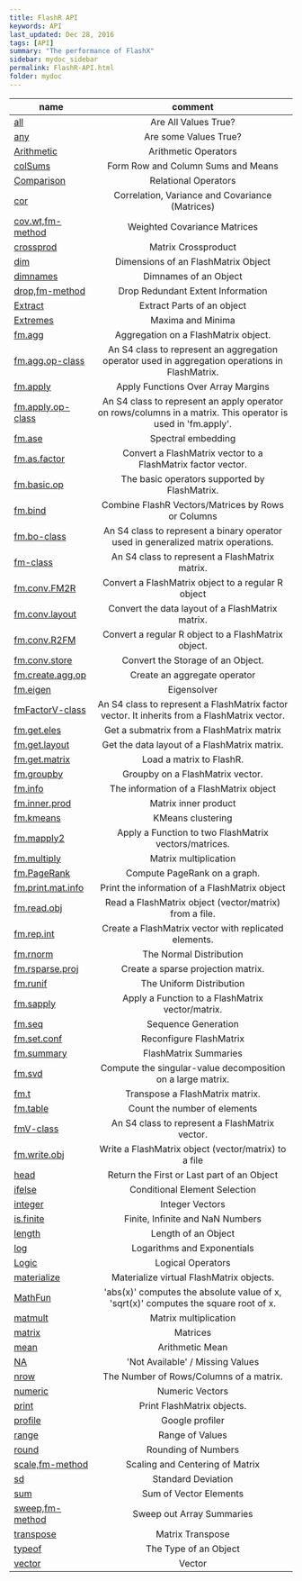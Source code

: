 ```yaml
---
title: FlashR API
keywords: API
last_updated: Dec 28, 2016
tags: [API]
summary: "The performance of FlashX"
sidebar: mydoc_sidebar
permalink: FlashR-API.html
folder: mydoc
---
```



| name | comment |
| ---- |:-------:|
| [all](FlashR-API/all.Rd.html) | Are All Values True? |
| [any](FlashR-API/any.Rd.html) | Are some Values True? |
| [Arithmetic](FlashR-API/Arithmetic.Rd.html) | Arithmetic Operators |
| [colSums](FlashR-API/colSums.Rd.html) | Form Row and Column Sums and Means |
| [Comparison](FlashR-API/Comparison.Rd.html) | Relational Operators |
| [cor](FlashR-API/cor.Rd.html) | Correlation, Variance and Covariance (Matrices) |
| [cov.wt,fm-method](FlashR-API/cov.wt,fm-method.Rd.html) | Weighted Covariance Matrices |
| [crossprod](FlashR-API/crossprod.Rd.html) | Matrix Crossproduct |
| [dim](FlashR-API/dim.Rd.html) | Dimensions of an FlashMatrix Object |
| [dimnames](FlashR-API/dimnames.Rd.html) | Dimnames of an Object |
| [drop,fm-method](FlashR-API/drop,fm-method.Rd.html) | Drop Redundant Extent Information |
| [Extract](FlashR-API/Extract.Rd.html) | Extract Parts of an object |
| [Extremes](FlashR-API/Extremes.Rd.html) | Maxima and Minima |
| [fm.agg](FlashR-API/fm.agg.Rd.html) | Aggregation on a FlashMatrix object. |
| [fm.agg.op-class](FlashR-API/fm.agg.op-class.Rd.html) | An S4 class to represent an aggregation operator used in aggregation operations in FlashMatrix. |
| [fm.apply](FlashR-API/fm.apply.Rd.html) | Apply Functions Over Array Margins |
| [fm.apply.op-class](FlashR-API/fm.apply.op-class.Rd.html) | An S4 class to represent an apply operator on rows/columns in a matrix. This operator is used in 'fm.apply'. |
| [fm.ase](FlashR-API/fm.ase.Rd.html) | Spectral embedding |
| [fm.as.factor](FlashR-API/fm.as.factor.Rd.html) | Convert a FlashMatrix vector to a FlashMatrix factor vector. |
| [fm.basic.op](FlashR-API/fm.basic.op.Rd.html) | The basic operators supported by FlashMatrix. |
| [fm.bind](FlashR-API/fm.bind.Rd.html) | Combine FlashR Vectors/Matrices by Rows or Columns |
| [fm.bo-class](FlashR-API/fm.bo-class.Rd.html) | An S4 class to represent a binary operator used in generalized matrix operations. |
| [fm-class](FlashR-API/fm-class.Rd.html) | An S4 class to represent a FlashMatrix matrix. |
| [fm.conv.FM2R](FlashR-API/fm.conv.FM2R.Rd.html) | Convert a FlashMatrix object to a regular R object |
| [fm.conv.layout](FlashR-API/fm.conv.layout.Rd.html) | Convert the data layout of a FlashMatrix matrix. |
| [fm.conv.R2FM](FlashR-API/fm.conv.R2FM.Rd.html) | Convert a regular R object to a FlashMatrix object. |
| [fm.conv.store](FlashR-API/fm.conv.store.Rd.html) | Convert the Storage of an Object. |
| [fm.create.agg.op](FlashR-API/fm.create.agg.op.Rd.html) | Create an aggregate operator |
| [fm.eigen](FlashR-API/fm.eigen.Rd.html) | Eigensolver |
| [fmFactorV-class](FlashR-API/fmFactorV-class.Rd.html) | An S4 class to represent a FlashMatrix factor vector. It inherits from a FlashMatrix vector. |
| [fm.get.eles](FlashR-API/fm.get.eles.Rd.html) | Get a submatrix from a FlashMatrix matrix |
| [fm.get.layout](FlashR-API/fm.get.layout.Rd.html) | Get the data layout of a FlashMatrix matrix. |
| [fm.get.matrix](FlashR-API/fm.get.matrix.Rd.html) | Load a matrix to FlashR. |
| [fm.groupby](FlashR-API/fm.groupby.Rd.html) | Groupby on a FlashMatrix vector. |
| [fm.info](FlashR-API/fm.info.Rd.html) | The information of a FlashMatrix object |
| [fm.inner.prod](FlashR-API/fm.inner.prod.Rd.html) | Matrix inner product |
| [fm.kmeans](FlashR-API/fm.kmeans.Rd.html) | KMeans clustering |
| [fm.mapply2](FlashR-API/fm.mapply2.Rd.html) | Apply a Function to two FlashMatrix vectors/matrices. |
| [fm.multiply](FlashR-API/fm.multiply.Rd.html) | Matrix multiplication |
| [fm.PageRank](FlashR-API/fm.PageRank.Rd.html) | Compute PageRank on a graph. |
| [fm.print.mat.info](FlashR-API/fm.print.mat.info.Rd.html) | Print the information of a FlashMatrix object |
| [fm.read.obj](FlashR-API/fm.read.obj.Rd.html) | Read a FlashMatrix object (vector/matrix) from a file. |
| [fm.rep.int](FlashR-API/fm.rep.int.Rd.html) | Create a FlashMatrix vector with replicated elements. |
| [fm.rnorm](FlashR-API/fm.rnorm.Rd.html) | The Normal Distribution |
| [fm.rsparse.proj](FlashR-API/fm.rsparse.proj.Rd.html) | Create a sparse projection matrix. |
| [fm.runif](FlashR-API/fm.runif.Rd.html) | The Uniform Distribution |
| [fm.sapply](FlashR-API/fm.sapply.Rd.html) | Apply a Function to a FlashMatrix vector/matrix. |
| [fm.seq](FlashR-API/fm.seq.Rd.html) | Sequence Generation |
| [fm.set.conf](FlashR-API/fm.set.conf.Rd.html) | Reconfigure FlashMatrix |
| [fm.summary](FlashR-API/fm.summary.Rd.html) | FlashMatrix Summaries |
| [fm.svd](FlashR-API/fm.svd.Rd.html) | Compute the singular-value decomposition on a large matrix. |
| [fm.t](FlashR-API/fm.t.Rd.html) | Transpose a FlashMatrix matrix. |
| [fm.table](FlashR-API/fm.table.Rd.html) | Count the number of elements |
| [fmV-class](FlashR-API/fmV-class.Rd.html) | An S4 class to represent a FlashMatrix vector. |
| [fm.write.obj](FlashR-API/fm.write.obj.Rd.html) | Write a FlashMatrix object (vector/matrix) to a file |
| [head](FlashR-API/head.Rd.html) | Return the First or Last part of an Object |
| [ifelse](FlashR-API/ifelse.Rd.html) | Conditional Element Selection |
| [integer](FlashR-API/integer.Rd.html) | Integer Vectors |
| [is.finite](FlashR-API/is.finite.Rd.html) | Finite, Infinite and NaN Numbers |
| [length](FlashR-API/length.Rd.html) | Length of an Object |
| [log](FlashR-API/log.Rd.html) | Logarithms and Exponentials |
| [Logic](FlashR-API/Logic.Rd.html) | Logical Operators |
| [materialize](FlashR-API/materialize.Rd.html) | Materialize virtual FlashMatrix objects. |
| [MathFun](FlashR-API/MathFun.Rd.html) | 'abs(x)' computes the absolute value of x, 'sqrt(x)' computes the square root of x. |
| [matmult](FlashR-API/matmult.Rd.html) | Matrix multiplication |
| [matrix](FlashR-API/matrix.Rd.html) | Matrices |
| [mean](FlashR-API/mean.Rd.html) | Arithmetic Mean |
| [NA](FlashR-API/NA.Rd.html) | 'Not Available' / Missing Values |
| [nrow](FlashR-API/nrow.Rd.html) | The Number of Rows/Columns of a matrix. |
| [numeric](FlashR-API/numeric.Rd.html) | Numeric Vectors |
| [print](FlashR-API/print.Rd.html) | Print FlashMatrix objects. |
| [profile](FlashR-API/profile.Rd.html) | Google profiler |
| [range](FlashR-API/range.Rd.html) | Range of Values |
| [round](FlashR-API/round.Rd.html) | Rounding of Numbers |
| [scale,fm-method](FlashR-API/scale,fm-method.Rd.html) | Scaling and Centering of Matrix |
| [sd](FlashR-API/sd.Rd.html) | Standard Deviation |
| [sum](FlashR-API/sum.Rd.html) | Sum of Vector Elements |
| [sweep,fm-method](FlashR-API/sweep,fm-method.Rd.html) | Sweep out Array Summaries |
| [transpose](FlashR-API/transpose.Rd.html) | Matrix Transpose |
| [typeof](FlashR-API/typeof.Rd.html) | The Type of an Object |
| [vector](FlashR-API/vector.Rd.html) | Vector |
